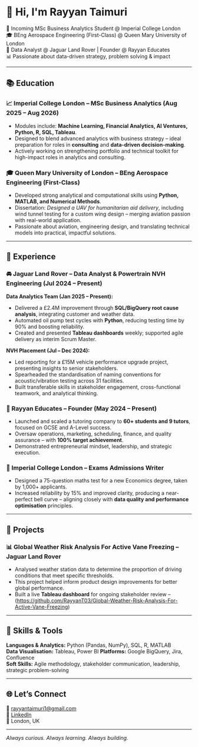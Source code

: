 # 👋 Hi, I'm Rayyan Taimuri

🚀 Incoming MSc Business Analytics Student @ Imperial College London  
🎓 BEng Aerospace Engineering (First-Class) @ Queen Mary University of London  
💼 Data Analyst @ Jaguar Land Rover | Founder @ Rayyan Educates  
📊 Passionate about data-driven strategy, problem solving & impact

---

## 📚 Education

### 📈 Imperial College London – MSc Business Analytics (Aug 2025 – Aug 2026)
- Modules include: **Machine Learning, Financial Analytics, AI Ventures, Python, R, SQL, Tableau**.
- Designed to blend advanced analytics with business strategy – ideal preparation for roles in **consulting** and **data-driven decision-making**.
- Actively working on strengthening portfolio and technical toolkit for high-impact roles in analytics and consulting.

### 🎓 Queen Mary University of London – BEng Aerospace Engineering (First-Class)
- Developed strong analytical and computational skills using **Python, MATLAB, and Numerical Methods**.
- Dissertation: *Designed a UAV for humanitarian aid delivery*, including wind tunnel testing for a custom wing design – merging aviation passion with real-world application.
- Passionate about aviation, engineering design, and translating technical models into practical, impactful solutions.

---

## 💼 Experience

### 🚘 Jaguar Land Rover – Data Analyst & Powertrain NVH Engineering (Jul 2024 – Present)

**Data Analytics Team (Jan 2025 – Present):**
- Delivered a £2.4M improvement through **SQL/BigQuery root cause analysis**, integrating customer and weather data.
- Automated oil pump test cycles with **Python**, reducing testing time by 90% and boosting reliability.
- Created and presented **Tableau dashboards** weekly; supported agile delivery as interim Scrum Master.

**NVH Placement (Jul – Dec 2024):**
- Led reporting for a £15M vehicle performance upgrade project, presenting insights to senior stakeholders.
- Spearheaded the standardisation of naming conventions for acoustic/vibration testing across 31 facilities.
- Built transferable skills in stakeholder engagement, cross-functional teamwork, and analytical thinking.

### 🧠 Rayyan Educates – Founder (May 2024 – Present)
- Launched and scaled a tutoring company to **60+ students and 9 tutors**, focused on GCSE and A-Level success.
- Oversaw operations, marketing, scheduling, finance, and quality assurance – with **100% target achievement**.
- Demonstrated entrepreneurial mindset, leadership, and strategic execution.

### 📝 Imperial College London – Exams Admissions Writer
- Designed a 75-question maths test for a new Economics degree, taken by 1,000+ applicants.
- Increased reliability by 15% and improved clarity, producing a near-perfect bell curve – aligning closely with **data quality and performance optimisation** principles.

---

## 📂 Projects

### 📊 Global Weather Risk Analysis For Active Vane Freezing – Jaguar Land Rover
- Analysed weather station data to determine the proportion of driving conditions that meet specific thresholds.
- This project helped inform product design improvements for better global performance.
- Built a live **Tableau dashboard** for ongoing stakeholder review – (https://github.com/RayyanT03/Global-Weather-Risk-Analysis-For-Active-Vane-Freezing)

---

## 🧠 Skills & Tools

**Languages & Analytics:** Python (Pandas, NumPy), SQL, R, MATLAB  
**Data Visualisation:** Tableau, Power BI 
**Platforms:** Google BigQuery, Jira, Confluence  
**Soft Skills:** Agile methodology, stakeholder communication, leadership, strategic problem-solving

---

## 🌐 Let’s Connect

📧 rayyantaimuri1@gmail.com  
🔗 [LinkedIn](https://www.linkedin.com/in/rayyantaimuri)  
📍 London, UK

---

_Always curious. Always learning. Always building._  

